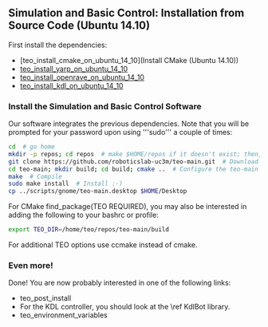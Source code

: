 ## Simulation and Basic Control: Installation from Source Code (Ubuntu 14.10)

First install the dependencies:
- [teo_install_cmake_on_ubuntu_14_10](Install CMake (Ubuntu 14.10)) 
- [teo_install_yarp_on_ubuntu_14_10](teo_install_yarp_on_ubuntu_14_10.md)
- [teo_install_openrave_on_ubuntu_14_10](teo_install_openrave_on_ubuntu_14_10.md)
- [teo_install_kdl_on_ubuntu_14_10](teo_install_kdl_on_ubuntu_14_10.md)

### Install the Simulation and Basic Control Software

Our software integrates the previous dependencies. Note that you will be prompted for your password upon using '''sudo''' a couple of times:

```bash
cd  # go home
mkdir -p repos; cd repos  # make $HOME/repos if it doesn't exist; then, enter it
git clone https://github.com/roboticslab-uc3m/teo-main.git  # Download teo-main software from the repository
cd teo-main; mkdir build; cd build; cmake ..  # Configure the teo-main software
make  # Compile
sudo make install  # Install :-)
cp ../scripts/gnome/teo-main.desktop $HOME/Desktop
```

For CMake find_package(TEO REQUIRED), you may also be interested in adding the following to your bashrc or profile:
```bash
export TEO_DIR=/home/teo/repos/teo-main/build
```

For additional TEO options use ccmake instead of cmake.

### Even more!

Done! You are now probably interested in one of the following links:
- teo_post_install
- For the KDL controller, you should look at the \ref KdlBot library.
- teo_environment_variables

